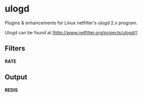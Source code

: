 ulogd
=====

Plugins &amp; enhancements for Linux netfilter's ulogd 2.x program.

Ulogd can be found at [http://www.netfilter.org/projects/ulogd/]

Filters
-------

#### RATE

Output
------

#### REDIS
